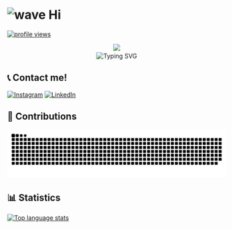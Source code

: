 # <img src="https://raw.githubusercontent.com/MartinHeinz/MartinHeinz/master/wave.gif" width="30px" alt="wave" /> Hi
<p align="left">
  <a href="https://github.com/rhankbrguw">
    <img src="https://komarev.com/ghpvc/?username=rhankbrguw&label=Profile%20views&color=0e75b6&style=flat" alt="profile views" />
  </a>
</p>

<div align="center">
  <img src="https://capsule-render.vercel.app/api?type=waving&color=0:0CDAF7,100:1e3a8a&height=120&section=header&text=&fontSize=0&animation=fadeIn" />
</div>

<div align="center">
  <img src="https://readme-typing-svg.demolab.com?font=Fira+Code&pause=1000&color=0CDAF7&center=true&vCenter=true&width=435&lines=Computer-Science+Student" alt="Typing SVG" />
</div>

## 📞 Contact me!
[![Instagram](https://img.shields.io/badge/Instagram-purple?style=flat-square&logo=instagram&logoColor=white)](https://www.instagram.com/rhankbrguw_/)
[![LinkedIn](https://img.shields.io/badge/💼_LinkedIn-0077B5?style=flat-square&logoColor=white)](https://www.linkedin.com/in/raihan-akbar-2b5820334/)

## 🚀 Contributions
<div align="center">
  <img src="https://github.com/Platane/snk/raw/output/github-contribution-grid-snake.svg" alt="Snake eating contributions" />
</div>

## 📊 Statistics
<p align="left">
  <a href="https://github.com/rhankbrguw">
    <img src="https://github-readme-stats.vercel.app/api/top-langs?username=rhankbrguw&show_icons=true&locale=en&layout=compact&theme=shades-of-purple" alt="Top language stats" />
  </a>
</p>
